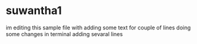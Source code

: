 # suwantha1
im editing this sample file with adding some text 
for couple of lines
doing some changes in terminal
adding sevaral lines 


